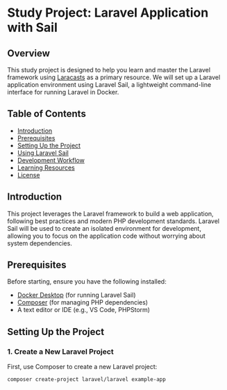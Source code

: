 # Study Project: Laravel Application with Sail

## Overview

This study project is designed to help you learn and master the Laravel framework using [Laracasts](https://laracasts.com) as a primary resource. We will set up a Laravel application environment using Laravel Sail, a lightweight command-line interface for running Laravel in Docker.

## Table of Contents
- [Introduction](#introduction)
- [Prerequisites](#prerequisites)
- [Setting Up the Project](#setting-up-the-project)
- [Using Laravel Sail](#using-laravel-sail)
- [Development Workflow](#development-workflow)
- [Learning Resources](#learning-resources)
- [License](#license)

## Introduction

This project leverages the Laravel framework to build a web application, following best practices and modern PHP development standards. Laravel Sail will be used to create an isolated environment for development, allowing you to focus on the application code without worrying about system dependencies.

## Prerequisites

Before starting, ensure you have the following installed:

- [Docker Desktop](https://www.docker.com/products/docker-desktop) (for running Laravel Sail)
- [Composer](https://getcomposer.org/) (for managing PHP dependencies)
- A text editor or IDE (e.g., VS Code, PHPStorm)

## Setting Up the Project

### 1. Create a New Laravel Project

First, use Composer to create a new Laravel project:

```bash
composer create-project laravel/laravel example-app
